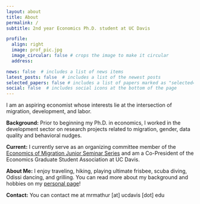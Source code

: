 ```yaml
---
layout: about
title: About
permalink: /
subtitle: 2nd year Economics Ph.D. student at UC Davis

profile:
  align: right
  image: prof_pic.jpg
  image_circular: false # crops the image to make it circular
  address: 

news: false  # includes a list of news items
latest_posts: false  # includes a list of the newest posts
selected_papers: false # includes a list of papers marked as "selected={true}"
social: false  # includes social icons at the bottom of the page
---
```


I am an aspiring economist whose interests lie at the intersection of migration, development, and labor.

**Background:**
Prior to beginning my Ph.D. in economics, I worked in the development sector on research projects related to migration, gender, data quality and behavioral nudges.

**Current:**
I currently serve as an organizing committee member of the <a href="https://sites.google.com/view/the-economics-of-migration/home?authuser=0">Economics of Migration Junior Seminar Series</a> and am a Co-President of the Economics Graduate Student Association at UC Davis.

**About Me:**
I enjoy traveling, hiking, playing ultimate frisbee, scuba diving, Odissi dancing, and grilling. 
You can read more about my background and hobbies on my <a href="https://mitali-mathur.github.io/blog/2023/personal/">personal page</a>!

**Contact:**
You can contact me at mrmathur [at] ucdavis [dot] edu